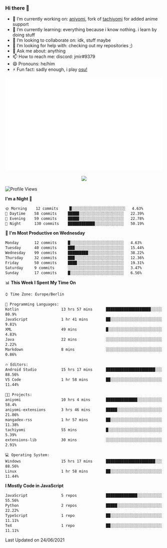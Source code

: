 ### Hi there 👋



<!--
**jmir1/jmir1** is a ✨ _special_ ✨ repository because its `README.md` (this file) appears on your GitHub profile.

Here are some ideas to get you started:
-->
- 🔭 I’m currently working on: [aniyomi](https://github.com/jmir1/aniyomi), fork of [tachiyomi](https://github.com/tachiyomiorg/tachiyomi) for added anime support
- 🌱 I’m currently learning: everything because i know nothing. i learn by doing stuff
- 👯 I’m looking to collaborate on: idk, stuff maybe
- 🤔 I’m looking for help with: checking out my repositories ;)
- 💬 Ask me about: anything
- 📫 How to reach me: discord: jmir#9379
- 😄 Pronouns: he/him
- ⚡ Fun fact: sadly enough, i play [osu!](https://osu.ppy.sh/users/18018426)  
<div>
	<p align="center">
		<a href="https://github.com/jmir1?tab=repositories" target="_blank" rel="noopener"><img src="https://github.com/jmir1/github-stats/blob/master/generated/overview.svg"></a>
	</p>
	<p align="center">
		<a href="https://github.com/search?o=desc&q=author%3Ajmir1&s=committer-date&type=Commits" target="_blank" rel="noopener"><img src="https://github-readme-streak-stats.herokuapp.com/?user=jmir1"></a>
	</p>
</div>

<!--START_SECTION:waka-->
![Profile Views](http://img.shields.io/badge/Profile%20Views-22-blue)

**I'm a Night 🦉** 

```text
🌞 Morning    12 commits     █░░░░░░░░░░░░░░░░░░░░░░░░   4.63% 
🌆 Daytime    58 commits     █████░░░░░░░░░░░░░░░░░░░░   22.39% 
🌃 Evening    59 commits     █████░░░░░░░░░░░░░░░░░░░░   22.78% 
🌙 Night      130 commits    ████████████░░░░░░░░░░░░░   50.19%

```
📅 **I'm Most Productive on Wednesday** 

```text
Monday       12 commits     █░░░░░░░░░░░░░░░░░░░░░░░░   4.63% 
Tuesday      40 commits     ███░░░░░░░░░░░░░░░░░░░░░░   15.44% 
Wednesday    99 commits     █████████░░░░░░░░░░░░░░░░   38.22% 
Thursday     32 commits     ███░░░░░░░░░░░░░░░░░░░░░░   12.36% 
Friday       50 commits     ████░░░░░░░░░░░░░░░░░░░░░   19.31% 
Saturday     9 commits      ░░░░░░░░░░░░░░░░░░░░░░░░░   3.47% 
Sunday       17 commits     █░░░░░░░░░░░░░░░░░░░░░░░░   6.56%

```


📊 **This Week I Spent My Time On** 

```text
⌚︎ Time Zone: Europe/Berlin

💬 Programming Languages: 
Kotlin                   13 hrs 57 mins      ████████████████████░░░░░   80.9% 
JavaScript               1 hr 41 mins        ██░░░░░░░░░░░░░░░░░░░░░░░   9.81% 
XML                      49 mins             █░░░░░░░░░░░░░░░░░░░░░░░░   4.83% 
Java                     22 mins             ░░░░░░░░░░░░░░░░░░░░░░░░░   2.22% 
Markdown                 8 mins              ░░░░░░░░░░░░░░░░░░░░░░░░░   0.86%

🔥 Editors: 
Android Studio           15 hrs 17 mins      ██████████████████████░░░   88.56% 
VS Code                  1 hr 58 mins        ██░░░░░░░░░░░░░░░░░░░░░░░   11.44%

🐱‍💻 Projects: 
aniyomi                  10 hrs 4 mins       ██████████████░░░░░░░░░░░   58.4% 
aniyomi-extensions       3 hrs 46 mins       █████░░░░░░░░░░░░░░░░░░░░   21.86% 
mangadex-rss             1 hr 57 mins        ██░░░░░░░░░░░░░░░░░░░░░░░   11.38% 
tachiyomi                55 mins             █░░░░░░░░░░░░░░░░░░░░░░░░   5.39% 
extensions-lib           30 mins             ░░░░░░░░░░░░░░░░░░░░░░░░░   2.91%

💻 Operating System: 
Windows                  15 hrs 17 mins      ██████████████████████░░░   88.56% 
Linux                    1 hr 58 mins        ██░░░░░░░░░░░░░░░░░░░░░░░   11.44%

```

**I Mostly Code in JavaScript** 

```text
JavaScript               5 repos             ██████████████░░░░░░░░░░░   55.56% 
Python                   2 repos             █████░░░░░░░░░░░░░░░░░░░░   22.22% 
TypeScript               1 repo              ██░░░░░░░░░░░░░░░░░░░░░░░   11.11% 
TeX                      1 repo              ██░░░░░░░░░░░░░░░░░░░░░░░   11.11%

```



 Last Updated on 24/06/2021
<!--END_SECTION:waka-->
